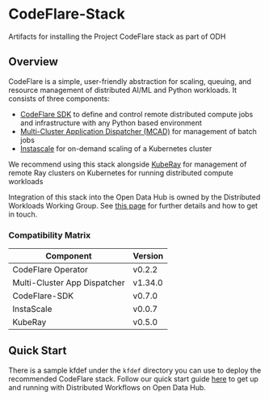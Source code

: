 # CodeFlare-Stack

Artifacts for installing the Project CodeFlare stack as part of ODH

## Overview

CodeFlare is a simple, user-friendly abstraction for scaling, queuing, and resource management of distributed AI/ML and Python workloads.
It consists of three components:

* [CodeFlare SDK](https://github.com/project-codeflare/codeflare-sdk) to define and control remote distributed compute jobs and infrastructure with any Python based environment
* [Multi-Cluster Application Dispatcher (MCAD)](https://github.com/project-codeflare/multi-cluster-app-dispatcher) for management of batch jobs
* [Instascale](https://github.com/project-codeflare/instascale) for on-demand scaling of a Kubernetes cluster

We recommend using this stack alongside [KubeRay](https://github.com/ray-project/kuberay) for management of remote Ray clusters on Kubernetes for running distributed compute workloads

Integration of this stack into the Open Data Hub is owned by the Distributed Workloads Working
Group. See [this page](https://github.com/opendatahub-io/opendatahub-community/tree/master/wg-distributed-workloads)
for further details and how to get in touch.

### Compatibility Matrix

| Component                    | Version |
|------------------------------|---------|
| CodeFlare Operator           | v0.2.2  |
| Multi-Cluster App Dispatcher | v1.34.0 |
| CodeFlare-SDK                | v0.7.0  |
| InstaScale                   | v0.0.7  |
| KubeRay                      | v0.5.0  |

## Quick Start

There is a sample kfdef under the `kfdef` directory you can use to deploy the recommended CodeFlare stack.
Follow our quick start guide [here](https://github.com/opendatahub-io/distributed-workloads/blob/main/Quick-Start.md) to get up and running with Distributed Workflows on Open Data Hub.
